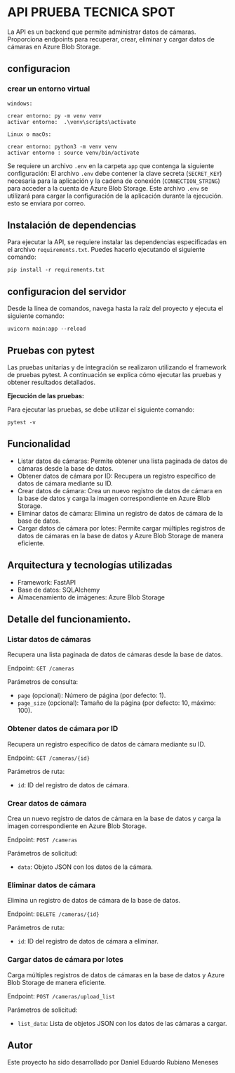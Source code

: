 # API PRUEBA TECNICA SPOT

La API es un backend que permite administrar datos de cámaras. Proporciona endpoints para recuperar, crear, eliminar y cargar datos de cámaras en Azure Blob Storage.

## configuracion 
### crear un entorno virtual 
    windows:

    crear entorno: py -m venv venv 
    activar entorno:  .\venv\scripts\activate

    Linux o macOs:

    crear entorno: python3 -m venv venv   
    activar entorno : source venv/bin/activate


Se requiere un archivo `.env` en la carpeta `app` que contenga la siguiente configuración:
    El archivo `.env` debe contener la clave secreta (`SECRET_KEY`) necesaria para la aplicación y la cadena de conexión (`CONNECTION_STRING`) para acceder a la cuenta de Azure Blob Storage. 
    Este archivo `.env` se utilizará para cargar la configuración de la aplicación durante la ejecución.
    esto se enviara por correo.

## Instalación de dependencias

Para ejecutar la API, se requiere instalar las dependencias especificadas en el archivo `requirements.txt`. Puedes hacerlo ejecutando el siguiente comando:

    pip install -r requirements.txt
    

## configuracion del servidor
Desde la línea de comandos, navega hasta la raíz del proyecto y ejecuta el siguiente comando:

    uvicorn main:app --reload 

## Pruebas con pytest

Las pruebas unitarias y de integración se realizaron utilizando el framework de pruebas pytest.
A continuación se explica cómo ejecutar las pruebas y obtener resultados detallados.

**Ejecución de las pruebas:**

Para ejecutar las pruebas, se debe utilizar el siguiente comando:

    pytest -v


## Funcionalidad

- Listar datos de cámaras: Permite obtener una lista paginada de datos de cámaras desde la base de datos.
- Obtener datos de cámara por ID: Recupera un registro específico de datos de cámara mediante su ID.
- Crear datos de cámara: Crea un nuevo registro de datos de cámara en la base de datos y carga la imagen correspondiente en Azure Blob Storage.
- Eliminar datos de cámara: Elimina un registro de datos de cámara de la base de datos.
- Cargar datos de cámara por lotes: Permite cargar múltiples registros de datos de cámaras en la base de datos y Azure Blob Storage de manera eficiente.

## Arquitectura y tecnologías utilizadas

- Framework: FastAPI
- Base de datos: SQLAlchemy
- Almacenamiento de imágenes: Azure Blob Storage

## Detalle del funcionamiento.


### Listar datos de cámaras

Recupera una lista paginada de datos de cámaras desde la base de datos.

Endpoint: `GET /cameras`

Parámetros de consulta:
- `page` (opcional): Número de página (por defecto: 1).
- `page_size` (opcional): Tamaño de la página (por defecto: 10, máximo: 100).

### Obtener datos de cámara por ID

Recupera un registro específico de datos de cámara mediante su ID.

Endpoint: `GET /cameras/{id}`

Parámetros de ruta:
- `id`: ID del registro de datos de cámara.

### Crear datos de cámara

Crea un nuevo registro de datos de cámara en la base de datos y carga la imagen correspondiente en Azure Blob Storage.

Endpoint: `POST /cameras`

Parámetros de solicitud:
- `data`: Objeto JSON con los datos de la cámara.

### Eliminar datos de cámara

Elimina un registro de datos de cámara de la base de datos.

Endpoint: `DELETE /cameras/{id}`

Parámetros de ruta:
- `id`: ID del registro de datos de cámara a eliminar.

### Cargar datos de cámara por lotes

Carga múltiples registros de datos de cámaras en la base de datos y Azure Blob Storage de manera eficiente.

Endpoint: `POST /cameras/upload_list`

Parámetros de solicitud:
- `list_data`: Lista de objetos JSON con los datos de las cámaras a cargar.


## Autor

Este proyecto ha sido desarrollado por Daniel Eduardo Rubiano Meneses



